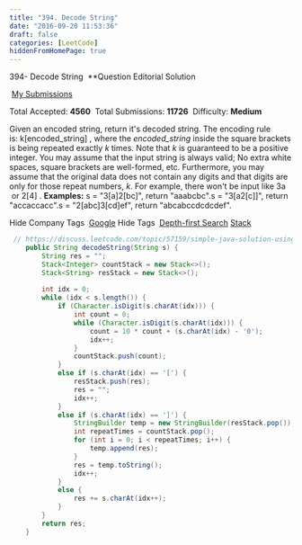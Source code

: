 ```yaml
---
title: "394. Decode String"
date: "2016-09-20 11:53:36"
draft: false
categories: [LeetCode]
hiddenFromHomePage: true
---
```


394- Decode String
 **Question
Editorial Solution

 [My Submissions](https://leetcode.com/problems/decode-string/submissions/)

Total Accepted: **4560**
 Total Submissions: **11726**
 Difficulty: **Medium**

Given an encoded string, return it's decoded string.
The encoding rule is: k[encoded_string]
, where the *encoded_string* inside the square brackets is being repeated exactly *k* times. Note that *k* is guaranteed to be a positive integer.
You may assume that the input string is always valid; No extra white spaces, square brackets are well-formed, etc.
Furthermore, you may assume that the original data does not contain any digits and that digits are only for those repeat numbers, *k*. For example, there won't be input like 3a
 or 2[4]
.
**Examples:**
s = "3[a]2[bc]", return "aaabcbc".s = "3[a2[c]]", return "accaccacc".s = "2[abc]3[cd]ef", return "abcabccdcdcdef".

Hide Company Tags
 [Google](https://leetcode.com/company/google/)
Hide Tags
 [Depth-first Search](https://leetcode.com/tag/depth-first-search/) [Stack](https://leetcode.com/tag/stack/) 

```java
 // https://discuss.leetcode.com/topic/57159/simple-java-solution-using-stack
    public String decodeString(String s) {
        String res = "";
        Stack<Integer> countStack = new Stack<>();
        Stack<String> resStack = new Stack<>();
        
        int idx = 0;
        while (idx < s.length()) {
            if (Character.isDigit(s.charAt(idx))) {
                int count = 0;
                while (Character.isDigit(s.charAt(idx))) {
                    count = 10 * count + (s.charAt(idx) - '0');
                    idx++;
                }
                countStack.push(count);
            }
            else if (s.charAt(idx) == '[') {
                resStack.push(res);
                res = "";
                idx++;
            }
            else if (s.charAt(idx) == ']') {
                StringBuilder temp = new StringBuilder(resStack.pop());
                int repeatTimes = countStack.pop();
                for (int i = 0; i < repeatTimes; i++) {
                    temp.append(res);
                }
                res = temp.toString();
                idx++;
            }
            else {
                res += s.charAt(idx++);
            }
        }
        return res;
    }
```
